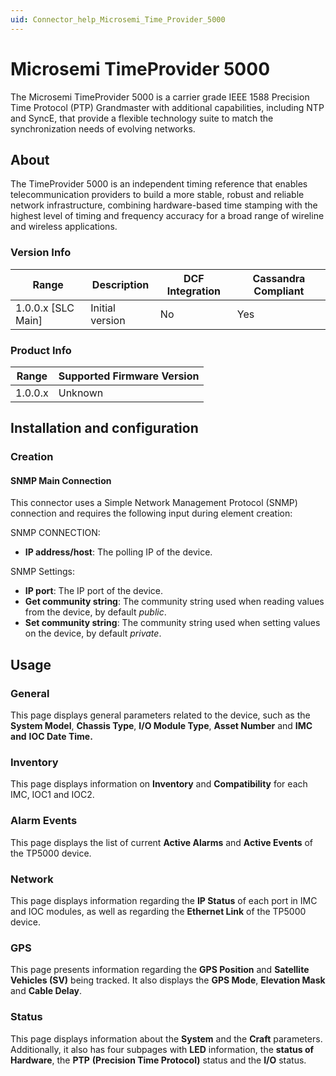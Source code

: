 ```yaml
---
uid: Connector_help_Microsemi_Time_Provider_5000
---
```


# Microsemi TimeProvider 5000

The Microsemi TimeProvider 5000 is a carrier grade IEEE 1588 Precision Time Protocol (PTP) Grandmaster with additional capabilities, including NTP and SyncE, that provide a flexible technology suite to match the synchronization needs of evolving networks.

## About

The TimeProvider 5000 is an independent timing reference that enables telecommunication providers to build a more stable, robust and reliable network infrastructure, combining hardware-based time stamping with the highest level of timing and frequency accuracy for a broad range of wireline and wireless applications.

### Version Info

| Range | Description | DCF Integration | Cassandra Compliant |
|----------------------|-----------------|---------------------|-------------------------|
| 1.0.0.x [SLC Main]   | Initial version | No                  | Yes                     |

### Product Info

| Range | Supported Firmware Version |
|------------------|-----------------------------|
| 1.0.0.x          | Unknown                     |

## Installation and configuration

### Creation

#### SNMP Main Connection

This connector uses a Simple Network Management Protocol (SNMP) connection and requires the following input during element creation:

SNMP CONNECTION:

- **IP address/host**: The polling IP of the device.

SNMP Settings:

- **IP port**: The IP port of the device.
- **Get community string**: The community string used when reading values from the device, by default *public*.
- **Set community string**: The community string used when setting values on the device, by default *private*.

## Usage

### General

This page displays general parameters related to the device, such as the **System Model**, **Chassis Type**, **I/O Module Type**, **Asset Number** and **IMC** **and** **IOC Date Time.**

### Inventory

This page displays information on **Inventory** and **Compatibility** for each IMC, IOC1 and IOC2.

### Alarm Events

This page displays the list of current **Active Alarms** and **Active Events** of the TP5000 device.

### Network

This page displays information regarding the **IP Status** of each port in IMC and IOC modules, as well as regarding the **Ethernet Link** of the TP5000 device.

### GPS

This page presents information regarding the **GPS Position** and **Satellite Vehicles (SV)** being tracked. It also displays the **GPS Mode**, **Elevation Mask** and **Cable Delay**.

### Status

This page displays information about the **System** and the **Craft** parameters. Additionally, it also has four subpages with **LED** information, the **status of Hardware**, the **PTP** **(Precision Time Protocol)** status and the **I/O** status.
